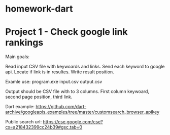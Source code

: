# homework-dart

# Project 1 - Check google link rankings 

Main goals:

Read input CSV file with keywoards and links. Send each keyword to google api. Locate if link is in resultes. Write result position.

Examle use: program.exe input.csv output.csv

Output should be CSV file with to 3 columns. First column keywoard, second page position, third link.

Dart example: https://github.com/dart-archive/googleapis_examples/tree/master/customsearch_browser_apikey

Public search url: https://cse.google.com/cse?cx=a218432399cc24b39#gsc.tab=0
